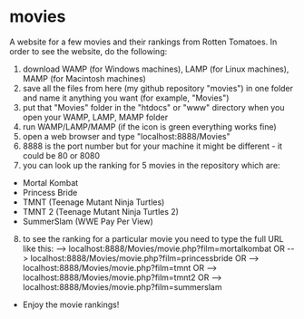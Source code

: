 # movies
A website for a few movies and their rankings from Rotten Tomatoes.
In order to see the website, do the following:
1) download WAMP (for Windows machines), LAMP (for Linux machines), MAMP (for Macintosh machines)
2) save all the files from here (my github repository "movies") in one folder and name it anything you want
  (for example, "Movies")
3) put that "Movies" folder in the "htdocs" or "www" directory when you open your WAMP, LAMP, MAMP folder
4) run WAMP/LAMP/MAMP (if the icon is green everything works fine)
5) open a web browser and type "localhost:8888/Movies"
6) 8888 is the port number but for your machine it might be different - it could be 80 or 8080
7) you can look up the ranking for 5 movies in the repository which are: 
- Mortal Kombat
- Princess Bride
- TMNT (Teenage Mutant Ninja Turtles)
- TMNT 2 (Teenage Mutant Ninja Turtles 2)
- SummerSlam (WWE Pay Per View)
8) to see the ranking for a particular movie you need to type the full URL like this:
--> localhost:8888/Movies/movie.php?film=mortalkombat  OR
--> localhost:8888/Movies/movie.php?film=princessbride  OR
--> localhost:8888/Movies/movie.php?film=tmnt  OR
--> localhost:8888/Movies/movie.php?film=tmnt2  OR
--> localhost:8888/Movies/movie.php?film=summerslam  
- Enjoy the movie rankings!
